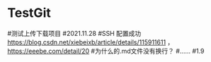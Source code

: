 # TestGit
#测试上传下载项目
#2021.11.28
#SSH 配置成功 https://blog.csdn.net/xiebeixb/article/details/115911611 ，https://eeebe.com/detail/20
#为什么的.md文件没有换行？
#......
#1.9
